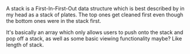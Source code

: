 A stack is a First-In-First-Out data structure which is best described by in my head as a stack of plates. The top ones get cleaned first even though the bottom ones were in the stack first. 

It's basically an array which only allows users to push onto the stack and pop off a stack, as well as some basic viewing functionality maybe? Like length of stack.
